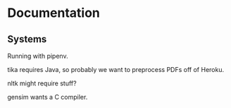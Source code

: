 # Documentation

## Systems

Running with pipenv.

tika requires Java, so probably we want to preprocess PDFs off of Heroku.

nltk might require stuff?

gensim wants a C compiler.
